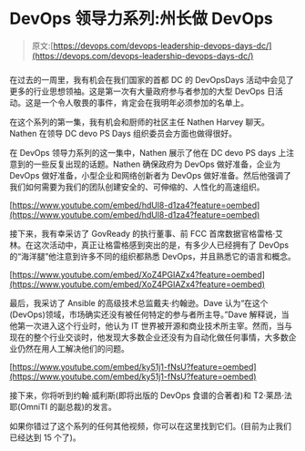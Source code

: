 # DevOps 领导力系列:州长做 DevOps

> 原文:[https://devops.com/devops-leadership-devops-days-dc/](https://devops.com/devops-leadership-devops-days-dc/)

### 

在过去的一周里，我有机会在我们国家的首都 DC 的 DevOpsDays 活动中会见了更多的行业思想领袖。这是第一次有大量政府参与者参加的大型 DevOps 日活动。这是一个令人敬畏的事件，肯定会在我明年必须参加的名单上。

在这个系列的第一集，我有机会和厨师的社区主任 Nathen Harvey 聊天。Nathen 在领导 DC devo PS Days 组织委员会方面也做得很好。

在 DevOps 领导力系列的这一集中，Nathen 展示了他在 DC devo PS days 上注意到的一些反复出现的话题。Nathen 确保政府为 DevOps 做好准备，企业为 DevOps 做好准备，小型企业和网络创新者为 DevOps 做好准备。然后他强调了我们如何需要为我们的团队创建安全的、可伸缩的、人性化的高速组织。

[https://www.youtube.com/embed/hdUl8-d1za4?feature=oembed](https://www.youtube.com/embed/hdUl8-d1za4?feature=oembed)

接下来，我有幸采访了 GovReady 的执行董事、前 FCC 首席数据官格雷格·艾林。在这次活动中，真正让格雷格感到突出的是，有多少人已经拥有了 DevOps 的“海洋腿”他注意到许多不同的组织都熟悉 DevOps，并且熟悉它的语言和概念。

[https://www.youtube.com/embed/XoZ4PGIAZx4?feature=oembed](https://www.youtube.com/embed/XoZ4PGIAZx4?feature=oembed)

最后，我采访了 Ansible 的高级技术总监戴夫·约翰逊。Dave 认为“在这个(DevOps)领域，市场确实还没有被任何特定的参与者所主导。”Dave 解释说，当他第一次进入这个行业时，他认为 IT 世界被开源和商业技术所主宰。然而，当与现在的整个行业交谈时，他发现大多数企业还没有为自动化做任何事情，大多数企业仍然在用人工解决他们的问题。

[https://www.youtube.com/embed/ky51j1-fNsU?feature=oembed](https://www.youtube.com/embed/ky51j1-fNsU?feature=oembed)

接下来，你将听到约翰·威利斯(即将出版的 DevOps 食谱的合著者)和 T2·莱昂·法耶(OmniTI 的副总裁)的发言。

如果你错过了这个系列的任何其他视频，你可以在这里找到它们。(目前为止我们已经达到 15 个了)。